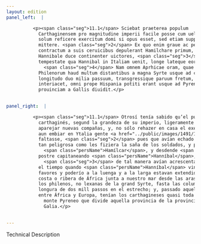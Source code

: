 ```yaml
---
layout: edition
panel_left:  |

          <p><span class="seg">11.1</span> Sciebat praeterea populum
            Carthaginensem pro magnitudine imperii facile posse cum uellet nouas copias parare, nec
            solum reficere exercitum domi si opus esset, sed etiam supplementum sibi in Italiam
            mittere. <span class="seg">2</span> Ex quo enim graue ac periculosum bellum mercenariorum indignatione
            contractum a suis ceruicibus depulerant Hamilchare primum, deinde Hasdrubale, postremo
            Hannibale duce continenter uictores, <span class="seg">3</span> ita Punicum imperium auxerant, ut ea
            tempestate qua Hannibal in Italiam uenit, longe lateque eorum paterent opes.
              <span class="seg">4</span> Nam omnem Aprhicae oram, quae nostro mari abluitur, tenebant. Ab aris
            Philenorum haud multum distantibus a magna Syrte usque ad columnas Herculis continet ea
            longitudo duo milia passuum, transgressique paruum fretum, quod Aphricam Europamque
            interiacet, omni prope Hispania potiti erant usque ad Pyreneum montem, qui eam
            prouinciam a Gallis diuidit.</p>
        

panel_right:  |

          <p><span class="seg">11.1</span> Otrosí tenía sabido qu’el pueblo
            carthaginés, segund la grandeza de su imperio, ligeramente podía quando quisiesse
            aparejar nuevas compañas, y, no sólo rehazer en casa el exército si menester fuesse, mas
            aun embiar en Ytalia gente <a href="../public/images/1491/167v.png" target="new"><img src="../public/images/1491/1491.jpg"/></a>[167v,b] fresca para suplir lo que
            faltasse, <span class="seg">2</span> pues que avían echado de sobre sus cervizes guerra tan grave y
            tan peligrosa como les fiziera la saña de los soldados, y primero siendo capitán
              <span class="persName">Hamílcar</span>, y desdende <span class="persName">Hasdrúbal</span>, y a la
            postre capitaneando <span class="persName">Hanníbal</span>, uno tras otro siempre vencedores,
              <span class="seg">3</span> de tal manera avían acrescentado el imperio púnico o carthaginés, que en
            el tiempo quando <span class="persName">Hanníbal</span> vino en Ytalia sus
            favores y poderío a la luenga y a la larga estavan extendidos. <span class="seg">4</span> Ca toda la
            costa o ribera de África junta a nuestro mar desde las aras de
            los philenos, no lexanas de la grand Syrte, fasta las columnas de Hércules, donde hay
            longura de dos mill passos en el estrecho; y, passado aquel mar tan angosto que passa
            entre África y Europa, tenían los carthagineses quasi toda España fasta el
              monte Pyreneo que divide aquella provincia de la provincia de
              Galia.</p>
        

---
```


Technical Description 